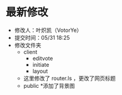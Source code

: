 # 最新修改
  * 修改人：叶炽凯（VotorYe）
  * 提交时间：05/31 18:25
  * 修改文件夹
    * client
      * editvote
      * initiate
      * layout
    * 这里修改了 router.ls ，更改了网页标题
    * public
      *添加了背景图
